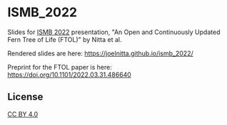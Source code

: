 # ISMB_2022

Slides for [ISMB 2022](https://www.iscb.org/ismb2022) presentation, "An Open and Continuously Updated Fern Tree of Life (FTOL)" by Nitta et al.

Rendered slides are here: https://joelnitta.github.io/ismb_2022/

Preprint for the FTOL paper is here: https://doi.org/10.1101/2022.03.31.486640

## License

[CC BY 4.0](https://creativecommons.org/licenses/by/4.0/)